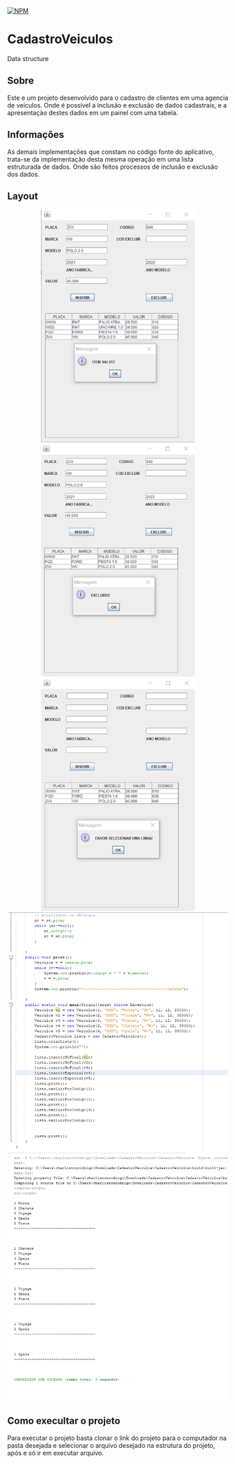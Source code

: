 [![NPM](https://img.shields.io/npm/l/react)](https://github.com/charlistonrodrigo/CadastroVeiculos/blob/add-license-1/LICENCE)

# CadastroVeiculos
Data structure

## Sobre

Este e um projeto desenvolvido para o cadastro de clientes em uma agencia de veículos. Onde é possível a inclusão e exclusão de dados cadastrais, e a apresentação
destes dados em um painel com uma tabela.

## Informações

As demais implementações que constam no código fonte do aplicativo, trata-se da implementação desta mesma operação em uma lista estruturada de dados. Onde são feitos 
processos de inclusão e exclusão dos dados.

## Layout
<p align="center">
  <img width="350" src="CadastroVeiculo1.png">
  <img width="350" src="CadastroVeiculo2.png">
  <img width="350" src="CadastroVeiculo3.png">
  <img width="500" src="CadastroVeiculo4.png">
  <img width="500" src="CadastroVeiculo5.png">
</P>

## Como execultar o projeto

Para executar o projeto basta clonar o link do projeto para o computador na pasta desejada e selecionar o arquivo desejado na estrutura do projeto, após e só ir em executar arquivo.
